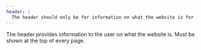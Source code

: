 ```yaml
---
header: |
  The header should only be for information on what the website is for.
---
```


The header provides information to the user on what the website is. Must be shown at the top of every page.
